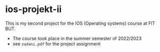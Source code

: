 # ios-projekt-ii
This is my second project for the IOS (Operating systems) course at FIT BUT.
- The course took place in the summer semester of 2022/2023
- see `zadani.pdf` for the project assignment
